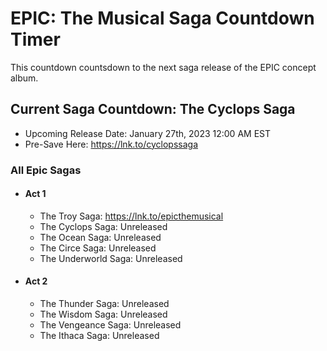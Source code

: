 # EPIC: The Musical Saga Countdown Timer
This countdown countsdown to the next saga release of the EPIC concept album.

## Current Saga Countdown: The Cyclops Saga
  - Upcoming Release Date: January 27th, 2023 12:00 AM EST
  - Pre-Save Here: https://lnk.to/cyclopssaga

### All Epic Sagas
  - #### Act 1
    - The Troy Saga: https://lnk.to/epicthemusical
    - The Cyclops Saga: Unreleased
    - The Ocean Saga: Unreleased
    - The Circe Saga: Unreleased
    - The Underworld Saga: Unreleased
  - #### Act 2
    - The Thunder Saga: Unreleased
    - The Wisdom Saga: Unreleased
    - The Vengeance Saga: Unreleased
    - The Ithaca Saga: Unreleased
